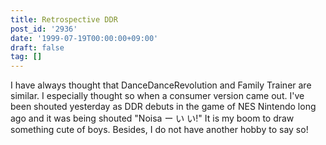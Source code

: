 ```yaml
---
title: Retrospective DDR
post_id: '2936'
date: '1999-07-19T00:00:00+09:00'
draft: false
tag: []
---
```


I have always thought that DanceDanceRevolution and Family Trainer are similar. I especially thought so when a consumer version came out. I've been shouted yesterday as DDR debuts in the game of NES Nintendo long ago and it was being shouted "Noisa ー い い!" It is my boom to draw something cute of boys. Besides, I do not have another hobby to say so!